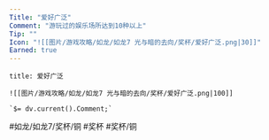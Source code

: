```yaml
---
Title: "爱好广泛"
Comment: "游玩过的娱乐场所达到10种以上"
Tip: ""
Icon: "![[图片/游戏攻略/如龙/如龙7 光与暗的去向/奖杯/爱好广泛.png|30]]"
Earned: true
---
```

```ad-common-bronze-trophy
title: 爱好广泛

![[图片/游戏攻略/如龙/如龙7 光与暗的去向/奖杯/爱好广泛.png|100]]

`$= dv.current().Comment;`

```

#如龙/如龙7/奖杯/铜 #奖杯 #奖杯/铜
